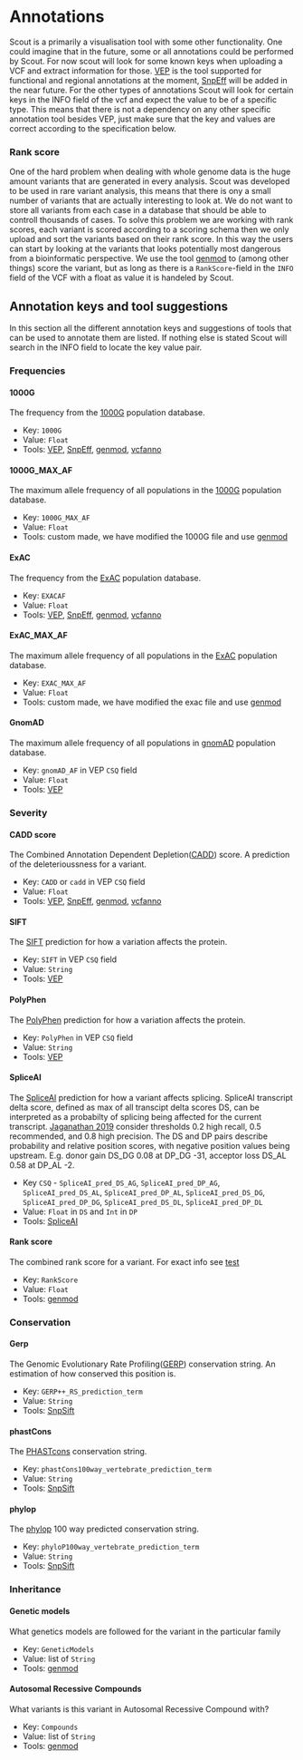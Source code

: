 # Annotations

Scout is a primarily a visualisation tool with some other functionality. One could imagine that in the future, some or all annotations could be performed by Scout. For now scout will look for some known keys when uploading a VCF and extract information for those. [VEP][vep] is the tool supported for functional and regional annotations at the moment, [SnpEff][snpeff] will be added in the near future. For the other types of annotations Scout will look for certain keys in the INFO field of the vcf and expect the value to be of a specific type. This means that there is not a dependency on any other specific annotation tool besides VEP, just make sure that the key and values are correct according to the specification below.

### Rank score

One of the hard problem when dealing with whole genome data is the huge amount variants that are generated in every analysis. Scout was developed to be used in rare variant analysis, this means that there is ony a small number of variants that are actually interesting to look at. We do not want to store all variants from each case in a database that should be able to controll thousands of cases. To solve this problem we are working with rank scores, each variant is scored according to a scoring schema then we only upload and sort the variants based on their rank score. In this way the users can start by looking at the variants that looks potentially most dangerous from a bioinformatic perspective. We use the tool [genmod][genmod] to (among other things) score the variant, but as long as there is a `RankScore`-field in the `INFO` field of the VCF with a float as value it is handeled by Scout.

## Annotation keys and tool suggestions

In this section all the different annotation keys and suggestions of tools that can be used to annotate them are listed.
If nothing else is stated Scout will search in the INFO field to locate the key value pair.

### Frequencies

#### 1000G ####

The frequency from the [1000G][1000g] population database.

- Key: `1000G`
- Value: `Float`
- Tools: [VEP][vep], [SnpEff][snpeff], [genmod][genmod], [vcfanno][vcfanno]

#### 1000G_MAX_AF ####

The maximum allele frequency of all populations in the [1000G][1000g] population database.

- Key: `1000G_MAX_AF`
- Value: `Float`
- Tools: custom made, we have modified the 1000G file and use [genmod][genmod]

#### ExAC ####

The frequency from the [ExAC][exac] population database.

- Key: `EXACAF`
- Value: `Float`
- Tools: [VEP][vep], [SnpEff][snpeff], [genmod][genmod], [vcfanno][vcfanno]


#### ExAC_MAX_AF ####

The maximum allele frequency of all populations in the [ExAC][exac] population database.


- Key: `EXAC_MAX_AF`
- Value: `Float`
- Tools: custom made, we have modified the exac file and use [genmod][genmod]

#### GnomAD ####

The maximum allele frequency of all populations in [gnomAD][gnomad] population database.


- Key: `gnomAD_AF` in VEP `CSQ` field
- Value: `Float`
- Tools: [VEP][vep]

### Severity ###

#### CADD score ####

The Combined Annotation Dependent Depletion([CADD][cadd]) score. A prediction of the deleterioussness for a variant.

- Key: `CADD` or `cadd` in VEP `CSQ` field
- Value: `Float`
- Tools: [VEP][vep], [SnpEff][snpeff], [genmod][genmod], [vcfanno][vcfanno]

#### SIFT ####

The [SIFT][sift] prediction for how a variation affects the protein.

- Key: `SIFT` in VEP `CSQ` field
- Value: `String`
- Tools: [VEP][vep]

#### PolyPhen ####

The [PolyPhen][polyphen] prediction for how a variation affects the protein.

- Key: `PolyPhen` in VEP `CSQ` field
- Value: `String`
- Tools: [VEP][vep]

#### SpliceAI ####

The [SpliceAI][spliceai] prediction for how a variant affects splicing.
SpliceAI transcript delta score, defined as max of all transcipt delta scores DS, can be interpreted as a probabilty of
splicing being affected for the current transcript. [Jaganathan 2019][jaganathan2019] consider thresholds 0.2 high recall, 0.5 recommended, and 0.8 high precision.
The DS and DP pairs describe probability and relative position scores, with negative position values being upstream.
E.g. donor gain DS_DG 0.08 at DP_DG -31, acceptor loss DS_AL 0.58 at DP_AL -2.

- Key `CSQ` - `SpliceAI_pred_DS_AG`, `SpliceAI_pred_DP_AG`, `SpliceAI_pred_DS_AL`, `SpliceAI_pred_DP_AL`,
	`SpliceAI_pred_DS_DG`, `SpliceAI_pred_DP_DG`, `SpliceAI_pred_DS_DL`, `SpliceAI_pred_DP_DL`
- Value: `Float` in `DS` and `Int` in `DP`
- Tools: [SpliceAI][spliceai]

#### Rank score ####

The combined rank score for a variant. For exact info see [test][rank_score_test]

- Key: `RankScore`
- Value: `Float`
- Tools: [genmod][genmod]


### Conservation ###

#### Gerp ####

The Genomic Evolutionary Rate Profiling([GERP][gerp]) conservation string. An estimation of how conserved this position is.

- Key: `GERP++_RS_prediction_term`
- Value: `String`
- Tools: [SnpSift][snpsift]

#### phastCons ####

The [PHASTcons][phastcons] conservation string.

- Key: `phastCons100way_vertebrate_prediction_term`
- Value: `String`
- Tools: [SnpSift][snpsift]

#### phylop ####

The [phylop][phylop] 100 way predicted conservation string.

- Key: `phyloP100way_vertebrate_prediction_term`
- Value: `String`
- Tools: [SnpSift][snpsift]

### Inheritance ###

#### Genetic models ####
What genetics models are followed for the variant in the particular family

- Key: `GeneticModels`
- Value: list of `String`
- Tools: [genmod][genmod]

#### Autosomal Recessive Compounds ####
What variants is this variant in Autosomal Recessive Compound with?

- Key: `Compounds`
- Value: list of `String`
- Tools: [genmod][genmod]


[vep]: http://www.ensembl.org/info/docs/tools/vep/index.html
[snpeff]: http://snpeff.sourceforge.net/about.html
[genmod]: https://github.com/moonso/genmod
[vcfanno]: https://github.com/brentp/vcfanno
[snpsift]: http://snpeff.sourceforge.net/SnpSift.html

[1000g]: http://www.1000genomes.org/
[exac]: http://exac.broadinstitute.org
[gnomad]: https://gnomad.broadinstitute.org/
[cadd]: http://cadd.gs.washington.edu
[gerp]: http://mendel.stanford.edu/SidowLab/downloads/gerp/index.html
[phastcons]: http://compgen.cshl.edu/phast/
[phylop]: http://genome.ucsc.edu/cgi-bin/hgTrackUi?db=hg19&g=cons100way
[sift]: http://sift.jcvi.org
[polyphen]: http://genetics.bwh.harvard.edu/pph2/dokuwiki/
[spliceai]: https://github.com/Illumina/SpliceAI
[jaganathan2019]: https://doi.org/10.1016/j.cell.2018.12.015

[rank_score_test]: https://github.com/Clinical-Genomics/scout/blob/master/tests/parse/test_parse_rank_score.py
